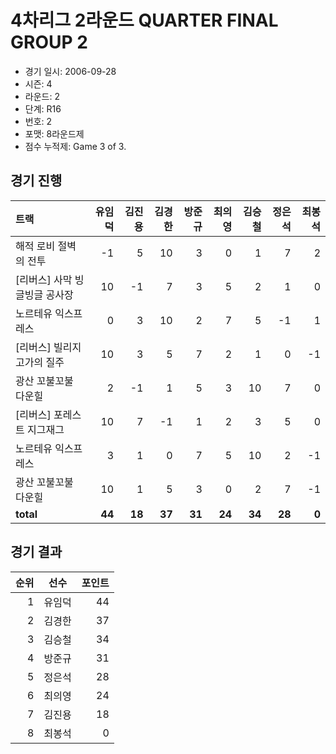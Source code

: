 # 4차리그 2라운드 QUARTER FINAL GROUP 2

- 경기 일시: 2006-09-28
- 시즌: 4
- 라운드: 2
- 단계: R16
- 번호: 2
- 포맷: 8라운드제
- 점수 누적제: Game 3 of 3.





## 경기 진행

| 트랙 | 유임덕 | 김진용 | 김경한 | 방준규 | 최의영 | 김승철 | 정은석 | 최봉석 |
|:---|---:|---:|---:|---:|---:|---:|---:|---:|
| 해적 로비 절벽의 전투 | -1 | 5 | 10 | 3 | 0 | 1 | 7 | 2 |
| [리버스] 사막 빙글빙글 공사장 | 10 | -1 | 7 | 3 | 5 | 2 | 1 | 0 |
| 노르테유 익스프레스 | 0 | 3 | 10 | 2 | 7 | 5 | -1 | 1 |
| [리버스] 빌리지 고가의 질주 | 10 | 3 | 5 | 7 | 2 | 1 | 0 | -1 |
| 광산 꼬불꼬불 다운힐 | 2 | -1 | 1 | 5 | 3 | 10 | 7 | 0 |
| [리버스] 포레스트 지그재그 | 10 | 7 | -1 | 1 | 2 | 3 | 5 | 0 |
| 노르테유 익스프레스 | 3 | 1 | 0 | 7 | 5 | 10 | 2 | -1 |
| 광산 꼬불꼬불 다운힐 | 10 | 1 | 5 | 3 | 0 | 2 | 7 | -1 |
| __total__ | __44__ | __18__ | __37__ | __31__ | __24__ | __34__ | __28__ | __0__ |




## 경기 결과

| 순위 | 선수 | 포인트 |
|---:|:---:|---:|
| 1 | 유임덕 | 44 |
| 2 | 김경한 | 37 |
| 3 | 김승철 | 34 |
| 4 | 방준규 | 31 |
| 5 | 정은석 | 28 |
| 6 | 최의영 | 24 |
| 7 | 김진용 | 18 |
| 8 | 최봉석 | 0 |

